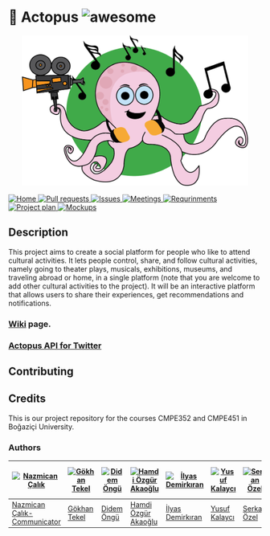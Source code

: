 # :octopus: Actopus ![awesome](https://camo.githubusercontent.com/13c4e50d88df7178ae1882a203ed57b641674f94/68747470733a2f2f63646e2e7261776769742e636f6d2f73696e647265736f726875732f617765736f6d652f643733303566333864323966656437386661383536353265336136336531353464643865383832392f6d656469612f62616467652e737667)

<p align="center">
  <a href = "https://github.com/bounswe/bounswe2018group9/blob/master/wiki/images/logo.png">
    <img src="wiki/images/logo.png" width="450px" height="300px">
  </a>
</p>

<a href="https://github.com/bounswe/bounswe2018group9/wiki">
  <img src="https://img.shields.io/badge/HOME-Wiki-ff69b4.svg" alt="Home">
</a>
<a href="https://github.com/bounswe/bounswe2018group9/pulls">
  <img src="https://img.shields.io/badge/BUILD-Pull%20Request-ff69b4.svg" alt="Pull requests">
</a>
<a href="https://github.com/bounswe/bounswe2018group9/issues">
  <img src="https://img.shields.io/badge/OPEN-Issues-ff69b4.svg" alt="Issues">
</a>
<a href="https://github.com/bounswe/bounswe2018group9/wiki/Meeting-%235-(05.03.2018)">
  <img src="https://img.shields.io/badge/ACTOPUS-Meetings-ff69b4.svg" alt="Meetings">
</a>
<a href="https://github.com/bounswe/bounswe2018group9/wiki/Requirements-Analysis">
  <img src="https://img.shields.io/badge/PROJECT-Requirements-ff69b4.svg" alt="Requrinments">
</a>
<a href="https://github.com/bounswe/bounswe2018group9/wiki/Project-Plan">
  <img src="https://img.shields.io/badge/PROJECT-Project%20Plan-ff69b4.svg" alt="Project plan">
</a>
<a href="https://github.com/bounswe/bounswe2018group9/wiki/Mockups(Both)">
  <img src="https://img.shields.io/badge/PROJECT-Mockups-ff69b4.svg" alt="Mockups">
</a>

## Description

This project aims to create a social platform for people who like to attend
cultural activities. It lets people control, share, and follow cultural
activities, namely going to theater plays, musicals, exhibitions, museums,
and traveling abroad or home, in a single platform (note that you are welcome
to add other cultural activities to the project). It will be an interactive
platform that allows users to share their experiences, get recommendations
and notifications.

### [Wiki](https://github.com/bounswe/bounswe2018group9/wiki) page.

### [Actopus API for Twitter](http://bounswegroup9api-env.2xbnu7imzw.eu-west-1.elasticbeanstalk.com/)
## Contributing

## Credits

This is our project repository for the courses CMPE352 and CMPE451 in Boğaziçi University. 


### Authors

[![Nazmican Çalık](https://avatars3.githubusercontent.com/u/25107149?s=400&v=4)](https://github.com/bounswe/bounswe2018group9/wiki/Nazmican-%C3%87al%C4%B1k) | [![Gökhan Tekel](https://avatars2.githubusercontent.com/u/32368789?s=400&v=4)](https://github.com/bounswe/bounswe2018group9/wiki/G%C3%B6khan-Tekel) | [![Didem Öngü](https://avatars0.githubusercontent.com/u/36166597?s=400&v=4)](https://github.com/bounswe/bounswe2018group9/wiki/Didem-%C3%96ng%C3%BC) | [![Hamdi Özgür Akaoğlu](https://avatars1.githubusercontent.com/u/25777154?s=400&v=4)](https://github.com/bounswe/bounswe2018group9/wiki/Hamdi-%C3%96zg%C3%BCr-Akao%C4%9Flu) | [![İlyas Demirkıran](https://avatars3.githubusercontent.com/u/22779022?s=400&v=4)](https://github.com/bounswe/bounswe2018group9/wiki/%C4%B0lyas-Demirk%C4%B1ran) | [![Yusuf Kalaycı](https://avatars0.githubusercontent.com/u/23294453?s=460&v=4)](https://github.com/bounswe/bounswe2018group9/wiki/Yusuf-Kalayc%C4%B1) | [![Serkan Özel](https://avatars0.githubusercontent.com/u/32355782?s=400&v=4)](https://github.com/bounswe/bounswe2018group9/wiki/Serkan-%C3%96zel)  | [![Kemal Tulum](https://avatars0.githubusercontent.com/u/14013649?s=400&v=4)](https://github.com/bounswe/bounswe2018group9/wiki/Kemal-Tulum) | [![Galip Ümit Yolcu](https://avatars0.githubusercontent.com/u/36168341?s=400&v=4)](https://github.com/bounswe/bounswe2018group9/wiki/Galip-%C3%9Cmit-Yolcu)| [![Oğuz Kaan Yüksel](https://avatars0.githubusercontent.com/u/21365309?s=400&v=4)](https://github.com/bounswe/bounswe2018group9/wiki/O%C4%9Fuz-Kaan-Y%C3%BCksel)
---|---|---|---|---|---|---|---|---|---
[Nazmican Çalık- Communicator](https://github.com/bounswe/bounswe2018group9/wiki/Nazmican-%C3%87al%C4%B1k) | [Gökhan Tekel](https://github.com/bounswe/bounswe2018group9/wiki/G%C3%B6khan-Tekel) | [Didem Öngü](https://github.com/bounswe/bounswe2018group9/wiki/Didem-%C3%96ng%C3%BC) | [Hamdi Özgür Akaoğlu](https://github.com/bounswe/bounswe2018group9/wiki/Hamdi-%C3%96zg%C3%BCr-Akao%C4%9Flu) | [İlyas Demirkıran](https://github.com/bounswe/bounswe2018group9/wiki/%C4%B0lyas-Demirk%C4%B1ran) | [Yusuf Kalaycı](https://github.com/bounswe/bounswe2018group9/wiki/Yusuf-Kalayc%C4%B1) | [Serkan Özel](https://github.com/bounswe/bounswe2018group9/wiki/Serkan-%C3%96zel) | [Kemal Tulum](https://github.com/bounswe/bounswe2018group9/wiki/Kemal-Tulum) | [Galip Ümit Yolcu](https://github.com/bounswe/bounswe2018group9/wiki/Galip-%C3%9Cmit-Yolcu) | [Oğuz Kaan Yüksel](https://github.com/bounswe/bounswe2018group9/wiki/O%C4%9Fuz-Kaan-Y%C3%BCksel)

